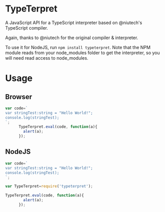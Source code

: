 # TypeTerpret
A JavaScript API for a TypeScript interpreter based on @niutech's TypeScript compiler.

Again, thanks to @niutech for the original compiler & interpreter.

To use it for NodeJS, run ```npm install typeterpret```. Note that the NPM module reads from your node_modules folder to get the interpreter, so you will need read access to node_modules.

# Usage
## Browser
```javascript
var code=`
var stringTest:string = "Hello World!";
console.log(stringTest);
`;
      TypeTerpret.eval(code, function(a){
        alert(a);
      });
```

## NodeJS
```javascript
var code=`
var stringTest:string = "Hello World!";
console.log(stringTest);
`;

var TypeTerpret=require('typeterpret');

TypeTerpret.eval(code, function(a){
        alert(a);
      });
```

